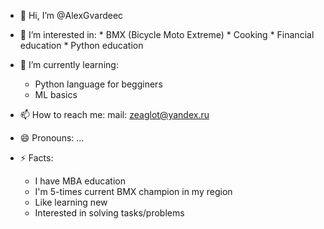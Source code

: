- 👋 Hi, I’m @AlexGvardeec
  
- 👀 I’m interested in:
      * BMX (Bicycle Moto Extreme)
      * Cooking
      * Financial education
      * Python education
  
- 🌱 I’m currently learning:
  * Python language for begginers
  * ML basics
    
- 📫 How to reach me:
  mail: zeaglot@yandex.ru

- 😄 Pronouns: ...

- ⚡ Facts: 
    * I have MBA education
    * I'm 5-times current BMX champion in my region
    * Like learning new
    * Interested in solving tasks/problems
